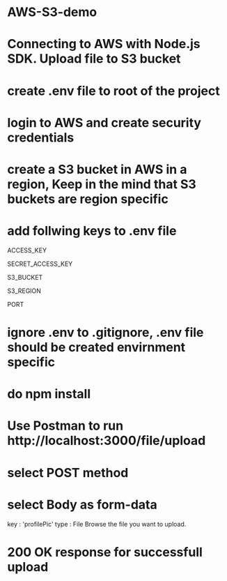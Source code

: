 # AWS-S3-demo
# Connecting to AWS with Node.js SDK. Upload file to S3 bucket
# create .env file to root of the project
# login to AWS and create security credentials
# create a S3 bucket in AWS in a region, Keep in the mind that S3 buckets are region specific
# add follwing keys to .env file
ACCESS_KEY

SECRET_ACCESS_KEY

S3_BUCKET

S3_REGION

PORT

# ignore .env to .gitignore, .env file should be created envirnment specific
# do npm install
# Use Postman to run http://localhost:3000/file/upload
# select POST method
# select Body as form-data
  key : 'profilePic'
  type : File
  Browse the file you want to upload.
# 200 OK response for successfull upload
